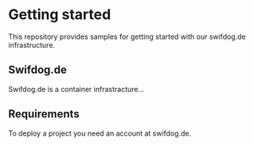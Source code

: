 # Getting started

This repository provides samples for getting started with our swifdog.de infrastructure.

## Swifdog.de

Swifdog.de is a container infrastracture...

## Requirements

To deploy a project you need an account at swifdog.de.
